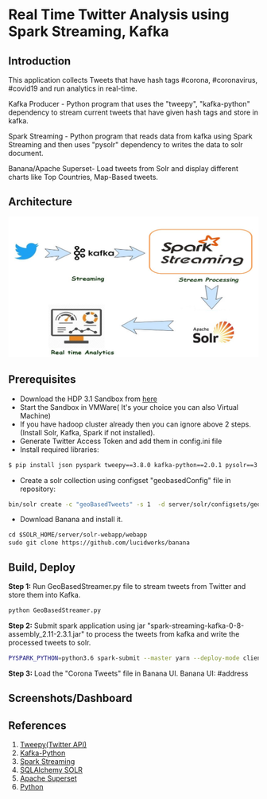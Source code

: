 # Real Time Twitter Analysis using Spark Streaming, Kafka
## Introduction
This application collects Tweets that have hash tags #corona, #coronavirus, #covid19 and run analytics in real-time.

Kafka Producer - Python program that uses the "tweepy", "kafka-python" dependency to stream current tweets that have given hash tags and store in kafka.

Spark Streaming - Python program that reads data from kafka using Spark Streaming and then uses "pysolr" dependency to writes the data   to solr document.

Banana/Apache Superset- Load tweets from Solr and display different charts like Top Countries, Map-Based tweets.

## Architecture
![Architecture](Architecture.JPG)

## Prerequisites
* Download the HDP 3.1 Sandbox from [here](http://hortonworks.com/products/hortonworks-sandbox/#install)
* Start the Sandbox in VMWare( It's your choice you can also Virtual Machine)
* If you have hadoop cluster already then you can ignore above 2 steps.(Install Solr, Kafka, Spark if not installed).
* Generate Twitter Access Token and add them in config.ini file
* Install required libraries:
```bash
$ pip install json pyspark tweepy==3.8.0 kafka-python==2.0.1 pysolr==3.8.1 superset==0.30.1 sqlalchemy==1.3.15 sqlalchemy-solr==0.1.dev0 sqlalchemy-utils==0.36.3 configparser
```
* Create a solr collection using configset "geobasedConfig" file in repository:
```bash
bin/solr create -c "geoBasedTweets" -s 1  -d server/solr/configsets/geobasedConfig -n geoBasedTweets
```
* Download Banana and install it.
```
cd $SOLR_HOME/server/solr-webapp/webapp
sudo git clone https://github.com/lucidworks/banana
```

## Build, Deploy

**Step 1:** Run GeoBasedStreamer.py file to stream tweets from Twitter and store them into Kafka.
```bash
python GeoBasedStreamer.py
```
**Step 2:** Submit spark application using jar "spark-streaming-kafka-0-8-assembly_2.11-2.3.1.jar" to process the tweets from kafka and write the processed tweets to solr.
```bash
PYSPARK_PYTHON=python3.6 spark-submit --master yarn --deploy-mode client --conf "spark.dynamicAllocation.enabled=false"  --jars spark-streaming-kafka-0-8-assembly_2.11-2.3.1.jar GeoBasedProcessor.py sandbox-hdp.hortonworks.com:2181 geoBasedTweets
```
**Step 3:** Load the "Corona Tweets" file in Banana UI.
Banana UI: #address


## Screenshots/Dashboard


## References
1. [Tweepy(Twitter API)](http://docs.tweepy.org/en/latest/index.html)
2. [Kafka-Python](https://kafka-python.readthedocs.io/en/master/index.html)
3. [Spark Streaming](https://spark.apache.org/docs/latest/streaming-programming-guide.html)
3. [SQLAlchemy SOLR](https://github.com/aadel/sqlalchemy-solr)
4. [Apache Superset](https://superset.incubator.apache.org/index.html)
5. [Python](https://docs.python.org/3/library/index.html)
